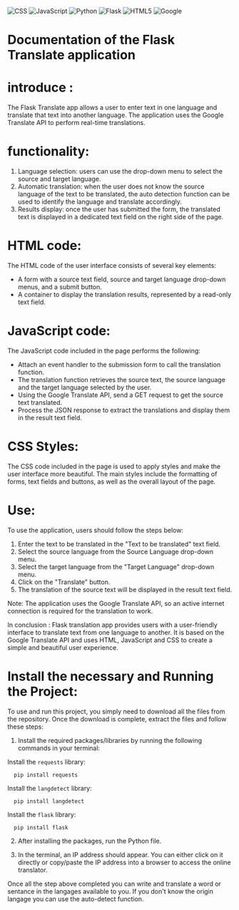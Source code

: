 ![CSS](https://img.shields.io/badge/CSS-239120?&style=for-the-badge&logo=css3&logoColor=white)
![JavaScript](https://img.shields.io/badge/javascript-%23323330.svg?style=for-the-badge&logo=javascript&logoColor=%23F7DF1E)
![Python](https://img.shields.io/badge/python-3670A0?style=for-the-badge&logo=python&logoColor=ffdd54)
![Flask](https://img.shields.io/badge/flask-%23000.svg?style=for-the-badge&logo=flask&logoColor=white)
![HTML5](https://img.shields.io/badge/html5-%23E34F26.svg?style=for-the-badge&logo=html5&logoColor=white)
![Google](https://img.shields.io/badge/google-4285F4?style=for-the-badge&logo=google&logoColor=white)

# Documentation of the Flask Translate application

# introduce :
The Flask Translate app allows a user to enter text in one language and translate that text into another language. The application uses the Google Translate API to perform real-time translations.

# functionality:
1. Language selection: users can use the drop-down menu to select the source and target language.
2. Automatic translation: when the user does not know the source language of the text to be translated, the auto detection function can be used to identify the language and translate accordingly.
3. Results display: once the user has submitted the form, the translated text is displayed in a dedicated text field on the right side of the page.

# HTML code:
The HTML code of the user interface consists of several key elements:
- A form with a source text field, source and target language drop-down menus, and a submit button.
- A container to display the translation results, represented by a read-only text field.

# JavaScript code:
The JavaScript code included in the page performs the following:
- Attach an event handler to the submission form to call the translation function.
- The translation function retrieves the source text, the source language and the target language selected by the user.
- Using the Google Translate API, send a GET request to get the source text translated.
- Process the JSON response to extract the translations and display them in the result text field.

# CSS Styles:
The CSS code included in the page is used to apply styles and make the user interface more beautiful. The main styles include the formatting of forms, text fields and buttons, as well as the overall layout of the page.

# Use:
To use the application, users should follow the steps below:
1. Enter the text to be translated in the "Text to be translated" text field.
2. Select the source language from the Source Language drop-down menu.
3. Select the target language from the "Target Language" drop-down menu.
4. Click on the "Translate" button.
5. The translation of the source text will be displayed in the result text field.

Note:
The application uses the Google Translate API, so an active internet connection is required for the translation to work.

In conclusion :
Flask translation app provides users with a user-friendly interface to translate text from one language to another. It is based on the Google Translate API and uses HTML, JavaScript and CSS to create a simple and beautiful user experience.

# Install the necessary and Running the Project:

To use and run this project, you simply need to download all the files from the repository. Once the download is complete, extract the files and follow these steps:

1. Install the required packages/libraries by running the following commands in your terminal:

Install the `requests` library:
   
      pip install requests

Install the `langdetect` library:

      pip install langdetect

Install the `flask` library:

      pip install flask

2. After installing the packages, run the Python file.

3. In the terminal, an IP address should appear. You can either click on it directly or copy/paste the IP address into a browser to access the online translator.

Once all the step above completed you can write and translate a word or sentance in the langages available to you. If you don't know the origin langage you can use the auto-detect function. 
